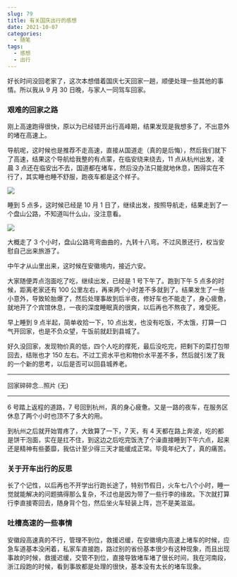 ```yaml
---
slug: 79
title: 有关国庆出行的感想
date: 2021-10-07
categories: 
  - 随笔
tags: 
  - 感想
  - 出行
---
```





好长时间没回老家了，这次本想借着国庆七天回家一趟，顺便处理一些其他的事情。所以我从 9 月 30 日晚，与家人一同驾车回家。

### 艰难的回家之路

刚上高速跑得很快，原以为已经错开出行高峰期，结果发现是我想多了，不出意外的堵在高速上。

导航呢，这时候也是推荐不走高速，直接从国道走（真的是后悔），然后我们就下了高速，结果这个导航给我整的有点蒙，在临安绕来绕去，11 点从杭州出发，凌晨 3 点还在临安出不去，国道都在堵车，然后没办法只能就地休息，困得实在不行了，其实睡也睡不舒服，跑夜车都是这个样子。

![](https://imgurl.zishu.me/images/old/2021/10/08/d6b1cfd2d52a28cfbf9f12785ace9a1b.png)

睡到 5 点多，这时候已经是 10 月 1 日了，继续出发，按照导航走，结果走到了一个盘山公路，不知道叫什么山，没注意看。

![](https://imgurl.zishu.me/images/old/2021/10/08/3b0fb1402f57634b8781d478a20774d2.png)

大概走了 3 个小时，盘山公路弯弯曲曲的，九转十八弯。不过风景还行，权当安慰自己出来旅游了。

中午才从山里出来，这时候在安徽境内，接近六安。

大家随便弄点泡面吃了吃，继续出发，已经是 1 号下午了。跑到下午 5 点多的时候，距离老家还有 100 公里左右，再来两个小时差不多就到了。结果发生了一些小意外，导致轮胎爆了，然后处理事故到后半夜，修好车也不能走了，身心疲惫，就地开了个宾馆休息，一夜的深度睡眠真的很爽，以后再也不熬夜了，难受死。

早上睡到 9 点半起，简单收拾一下，10 点出发，也没有吃饭，不太饿，打算一口气开回家，也是不负众望，午饭前就赶到县城了。


好久没回家，发现物价真的低，四个人吃的撑死，最后没吃完，把剩下的菜打包带回去，结账也才 150 左右。不过工资水平也和物价水平差不多，然后就引发了我的一个新的思考，以后是否可以回县城养老。

---

回家碎碎念...照片 (无)

---

6 号踏上返程的道路，7 号回到杭州，真的身心疲惫。又是一路的夜车，在服务区休息了两个小时也顶不了多大的用。

到杭州之后就开始胃疼了，大致算了一下，7 天，有 4 天都在路上奔波，吃的都是饼干泡面，实在是扛不住，到这边之后吃完饭洗了个澡直接睡到下午六点，起来还是精神有些萎靡，我估计至少得三天才能缓成正常。毕竟年纪大了，真的痛苦。

### 关于开车出行的反思

长了个记性，以后再也不开学出行跑长途了，特别节假日，火车七八个小时，睡一觉就能解决的问题搞得那么复杂，不过也是因为带了一些行李的缘故。下次就打算行李直接寄回去，随身背个包，然后坐火车轻装上阵，岂不是美滋滋。

### 吐槽高速的一些事情

安徽段高速真的不行，管理不到位，救援迟缓，在安徽境内高速上堵车的时候，应急车道基本没闲着，私家车直接跑，路过别的省份基本很少有这种现象，而且出现事故的时候，救援迟缓，交管不到位，直接导致堵车堵了很长时间，我在河南段，浙江段跑的时候，看到事故都是处理的很快，基本没有太长的堵车现象。
